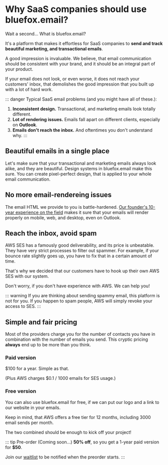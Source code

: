 # Why SaaS companies should use bluefox.email?

Wait a second... What is bluefox.email?

It's a platform that makes it effortless for SaaS companies to **send and track beautiful marketing, and transactional emails**.

A good impression is invaluable. We believe, that email communication should be consistent with your brand, and it should be an integral part of your product.

If your email does not look, or even worse, it does not reach your customers' inbox, that demolishes the good impression that you built up with a lot of hard work.

::: danger Typical SaaS email problems (and you might have all of these.):

1) **Inconsistent design.** Transactional, and marketing emails look totally different.
2) **Lot of rendering issues.** Emails fall apart on different clients, especially on **Outlook**.
3) **Emails don't reach the inbox.** And oftentimes you don't understand why.
:::


## Beautiful emails in a single place

Let's make sure that your transactional and marketing emails always look alike, and they are beautiful. Design systems in bluefox.email make this sure. You can create pixel-perfect design, that is applied to your whole email communication.

## No more email-rendereing issues

The email HTML we provide to you is battle-hardened. [Our founder's 10-year experience on the field](./about) makes it sure that your emails will render properly on mobile, web, and desktop, even on Outlook.

## Reach the inbox, avoid spam

AWS SES has a famously good deliverability, and its price is unbeatable. They have very strict processes to filter out spammer. For example, if your bounce rate slightly goes up, you have to fix that in a certain amount of time.

That's why we decided that our customers have to hook up their own AWS SES with our system.

Don't worry, if you don't have experience with AWS. We can help you!

::: warning
If you are thinking about sending spammy email, this platform is not for you. If you happen to spam people, AWS will simply revoke your access to SES.
:::

## Simple and fair pricing

Most of the providers charge you for the number of contacts you have in combination with the number of emails you send. This cryptic pricing **always** end up to be more than you think.

### Paid version

$100 for a year. Simple as that.

(Plus AWS charges $0.1 / 1000 emails for SES usage.)

### Free version

You can also use bluefox.email for free, if we can put our logo and a link to our website in your emails.

Keep in mind, that AWS offers a free tier for 12 months, including 3000 email sends per month.

The two combined should be enough to kick off your project!


::: tip Pre-order (Coming soon...)
**50% off**, so you get a 1-year paid version for **$50**.

Join our [waitlist](http://localhost:5173/signup-waitlist.html) to be notified when the preorder starts.
:::

